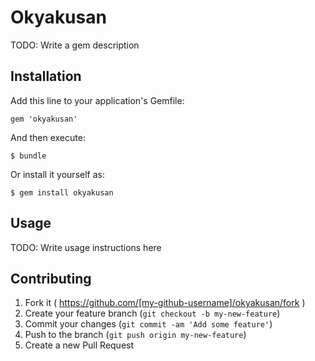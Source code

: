# Okyakusan

TODO: Write a gem description

## Installation

Add this line to your application's Gemfile:

    gem 'okyakusan'

And then execute:

    $ bundle

Or install it yourself as:

    $ gem install okyakusan

## Usage

TODO: Write usage instructions here

## Contributing

1. Fork it ( https://github.com/[my-github-username]/okyakusan/fork )
2. Create your feature branch (`git checkout -b my-new-feature`)
3. Commit your changes (`git commit -am 'Add some feature'`)
4. Push to the branch (`git push origin my-new-feature`)
5. Create a new Pull Request
